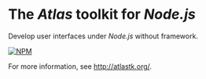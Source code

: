 # The *Atlas* toolkit for *Node.js*

Develop user interfaces under *Node.js* without framework.

[![NPM](https://nodei.co/npm/atlastk.png)](https://nodei.co/npm/atlastk/)

For more information, see <http://atlastk.org/>.